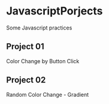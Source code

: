 # JavascriptPorjects
Some Javascript practices 

## Project 01 
Color Change by Button Click

## Project 02
Random Color Change - Gradient
